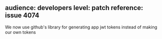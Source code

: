 audience: developers
level: patch
reference: issue 4074
---
We now use github's library for generating app jwt tokens instead of making our own tokens